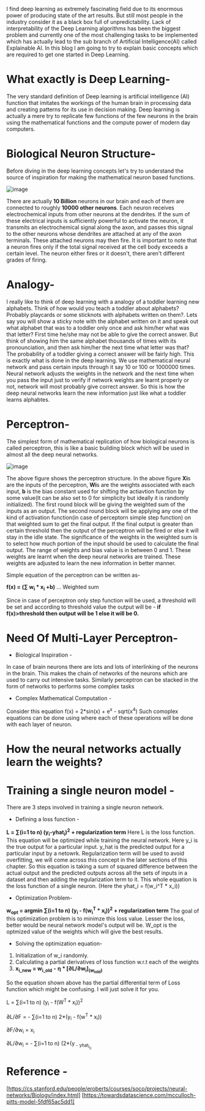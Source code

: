 I find deep learning as extremely fascinating field due to its enormous power of producing state of the art results. But still most people in the industry consider it as a black box full of unpredictability. Lack of interpretability of the Deep Learning algorithms has been the biggest problem and currently one of the most challenging tasks to be implemented which has actually lead to the sub branch of Artificial Intelligence(AI) called Explainable AI. In this blog I am going to try to explain basic concepts which are required to get one started in Deep Learning. 

# **What exactly is Deep Learning-** 

The very standard definition of Deep learning is artificial intelligence (AI) function that imitates the workings of the human brain in processing data and creating patterns for its use in decision making. Deep learning is actually a mere try to replicate few functions of the few neurons in the brain using the mathematical functions and the compute power of modern day computers. 

# **Biological Neuron Structure-**
Before diving in the deep learning concepts let's try to understand the source of inspiration for making the mathematical neuron based functions. 

![image](https://user-images.githubusercontent.com/46114095/126590706-6792754b-aa5e-408f-a23c-392ef135ee13.png)

There are actually **10 Billion** neurons in our brain and each of them are connected to roughly **10000 other neurons**. Each neuron receives electrochemical inputs from other neurons at the dendrites.  If the sum of these electrical inputs is sufficiently powerful to activate the neuron, it transmits an electrochemical signal along the axon, and passes this signal to the other neurons whose dendrites are attached at any of the axon terminals. These attached neurons may then fire. It is important to note that a neuron fires only if the total signal received at the cell body exceeds a certain level.  The neuron either fires or it doesn't, there aren't different grades of firing.


# **Analogy-** 
I really like to think of deep learning with a analogy of a toddler learning new alphabets. Think of how would you teach a toddler about alphabets? Probably playcards or some sticknots with alphabets written on them?. Lets say you will show a sticky note with the alphabet written on it and speak out what alphabet that was to a toddler only once and ask him/her what was that letter? First time he/she may not be able to give the correct answer. But think of showing him the same alphabet thousands of times with its pronounciation, and then ask him/her the next time what letter was that? The probability of a toddler giving a correct answer will be fairly high. This is exactly what is done in the deep learning. We use mathematical neural network and pass certain inputs through it say 10 or 100 or 1000000 times. Neural network adjusts the weights in the network and the next time when you pass the input just to verify if network weights are learnt properly or not, network will most probably give correct answer. So this is how the deep neural networks learn the new information just like what a toddler learns alphabtes.



# **Perceptron-** 
The simplest form of mathematical replication of how biological neurons is called perceptron, this is like a basic building block which will be used in almost all the deep neural networks.

![image](https://user-images.githubusercontent.com/46114095/126589557-6c77b127-7800-4f13-a022-276c30b2f818.png)

The above figure shows the perceptron structure. In the above figure **Xi**s are the inputs of the perceptron, **Wi**s are the weights associated with each input, **b** is the bias constant used for shifting the actiavtion function by some value(It can be also set to 0 for simplicity but ideally it is randomly initialized). The first round block will be giving the weighted sum of the inputs as an output. The second round block will be applying any one of the kind of activation function(in case of perceptorn simple step function) on that weighted sum to get the final output. If the final output is greater than certain threshold then the output of the perceptron will be fired or else it will stay in the idle state. The significance of the weights in the weighted sum is to select how much portion of the input should be used to calculate the final output. The range of weights and bias value is in between 0 and 1. These weights are learnt when the deep neural networks are trained. These weights are adjusted to learn the new information in better manner.  

Simple equation of the perceptron can be written as-

**f(x) = (∑ w<sub>i</sub> * x<sub>i</sub> +b)** ... Weighted sum 

Since in case of perceptron only step function will be used, a threshold will be set and according to threshold value the output will be - **if f(x)>threshold then output will be 1 else it will be 0.**




# **Need Of Multi-Layer Perceptron-** 
* Biological Inspiration -

In case of brain neurons there are lots and lots of interlinking of the neurons in the brain. This makes the chain of networks of the neurons which are used to carry out intensive tasks. Similarly perceptron can be stacked in the form of networks to performs some complex tasks

* Complex Mathematical Computation -

Consider this equation f(x) = 2*sin(x) + e<sup>x</sup> - sqrt(x<sup>4</sup>)
Such comoplex equations can be done using where each of these operations will be done with each layer of neuron. 

# **How the neural networks actually learn the weights?**
# **Training a single neuron model** - 

There are 3 steps involved in training a single neuron network.

* Defining a loss function -

**L = ∑(i=1 to n) (y<sub>i</sub>-yhat<sub>i</sub>)<sup>2</sup> + regularization term**
Here L is the loss function. This equation will be optimized while training the neural network. Here y_i is the true output for a particular input. y_hat is the predicted output for a particular input by a netowrk. Regularization term will be used to avoid overfitting, we will come across this concept in the later sections of this chapter. So this equation is taking a sum of squared difference between the actual output and the predicted outputs across all the sets of inputs in a dataset and then adding the regularization term to it. This whole equation is the loss function of a single neuron. (Here the yhat_i = f(w_i^T * x_i))

* Optimization Problem-

**w<sub>opt</sub> = argmin ∑(i=1 to n) (y<sub>i</sub> - f(w<sub>i</sub><sup>T</sup> * x<sub>i</sub>))<sup>2</sup> + regularization term**
The goal of this optimization problem is to minimze this loss value. Lesser the loss, better would be neural network model's output will be. W_opt is the optmized value of the weights which will give the best results.

* Solving the optimization equation-

1. Initialization of w_i randomly.
2. Calculating a partial derivatives of loss function w.r.t each of the weights
3. **x<sub>i_new</sub> = w<sub>i_old</sub>** **-** **η * [∂L/∂w<sub>i</sub>]<sub>(w<sub>iold</sub>)</sub>**

So the equation shown above has the partial differential term of Loss function which might be confusing. I will just solve it for you.

L = ∑(i=1 to n) (y<sub>i</sub> - f(W<sup>T</sup> * x<sub>i</sub>))<sup>2</sup>

∂L/∂F = - ∑(i=1 to n) 2*(y<sub>i</sub> - f(w<sup>T</sup> * x<sub>i</sub>))

∂F/∂w<sub>i</sub> = x<sub>i</sub>

∂L/∂w<sub>i</sub> = - ∑(i=1 to n) (2*(y<sub> - yhat<sub>i<sub>))

# **Reference** - 
[https://cs.stanford.edu/people/eroberts/courses/soco/projects/neural-networks/Biology/index.html]
[https://towardsdatascience.com/mcculloch-pitts-model-5fdf65ac5dd1]
